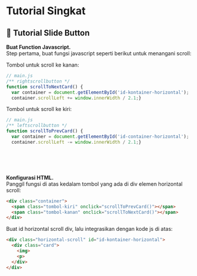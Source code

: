 # Tutorial Singkat

## <a>🤸 Tutorial Slide Button</a>

**Buat Function Javascript.**
<br>
Step pertama, buat fungsi javascript seperti berikut untuk menangani scroll:


Tombol untuk scroll ke kanan:
```javascript
// main.js
/** rightscrollbutton */
function scrollToNextCard() {
  var container = document.getElementById('id-kontainer-horizontal');
  container.scrollLeft += window.innerWidth / 2.1;}
```

Tombol untuk scroll ke kiri:
```javascript
// main.js
/** leftscrollbutton */
function scrollToPrevCard() {
  var container = document.getElementById('id-container-horizontal');
  container.scrollLeft -= window.innerWidth / 2.1;}
```
<br>
<br>
<br>

**Konfigurasi HTML.**
<br>
Panggil fungsi di atas kedalam tombol yang ada di div elemen horizontal scroll:
```html
<div class="container">
  <span class="tombol-kiri" onclick="scrollToPrevCard()"></span>
  <span class="tombol-kanan" onclick="scrollToNextCard()"></span>
</div>
```

Buat id horizontal scroll div, lalu integrasikan dengan kode js di atas:
```html
<div class="horizontal-scroll" id="id-kontainer-horizontal">
  <div class="card">
    <img>
    <p>
  </div>
</div>
```
